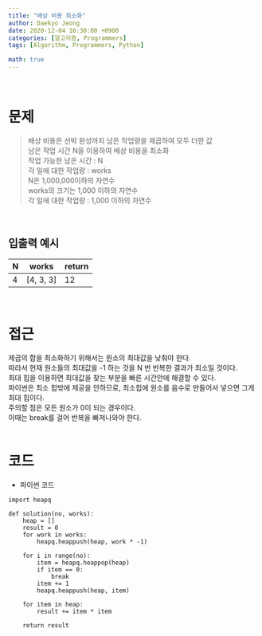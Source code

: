 ```yaml
---
title: "배상 비용 최소화"
author: Daekyo Jeong
date: 2020-12-04 16:30:00 +0900
categories: [알고리즘, Programmers]
tags: [Algorithm, Programmers, Python]

math: true
---
```



<br/>

# 문제


> 배상 비용은 선박 완성까지 남은 작업량을 제곱하여 모두 더한 값     
> 남은 작업 시간 N을 이용하여 배상 비용을 최소화    
> 작업 가능한 남은 시간 : N    
> 각 일에 대한 작업량 : works            
> N은 1,000,000이하의 자연수   
> works의 크기는 1,000 이하의 자연수   
> 각 일에 대한 작업량 : 1,000 이하의 자연수   

<br/>

## 입출력 예시

| N | works | return |
|---------|--------|-------|
| 4 |	[4, 3, 3]	| 12 |

<br/>

# 접근

제곱의 합을 최소화하기 위해서는 원소의 최대값을 낮춰야 한다.   
따라서 현재 원소들의 최대값을 -1 하는 것을 N 번 반복한 결과가 최소일 것이다.   
최대 힙을 이용하면 최대값을 찾는 부분을 빠른 시간안에 해결할 수 있다.   
파이썬은 최소 힙밖에 제공을 안하므로, 최소힙에 원소를 음수로 만들어서 넣으면 그게 최대 힙이다.   
주의할 점은 모든 원소가 0이 되는 경우이다.   
이때는 break를 걸어 반복을 빠져나와야 한다.   
<br/>

# 코드

- 파이썬 코드   

```{.python}
import heapq

def solution(no, works):
    heap = []
    result = 0
    for work in works:
        heapq.heappush(heap, work * -1)

    for i in range(no):
        item = heapq.heappop(heap)
        if item == 0:
            break
        item += 1
        heapq.heappush(heap, item)

    for item in heap:
        result += item * item

    return result
```

<br/>
